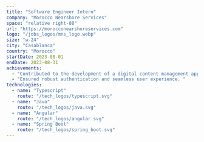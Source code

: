 ```yaml
---
title: "Software Engineer Intern"
company: "Morocco Nearshore Services"
space: "relative right-88"
url: "https://morocconearshoreservices.com"
logo: "/jobs_logos/mns_logo.webp"
size: "w-24"
city: "Casablanca"
country: "Morocco"
startDate: 2023-08-01
endDate: 2023-08-31
achievements:
  - "Contributed to the development of a digital content management application by implementing a secure and user-friendly login page."
  - "Ensured robust authentication and seamless user experience. "
technologies:
  - name: "Typescript"
    route: "/tech_logos/typescript.svg"
  - name: "Java"
    route: "/tech_logos/java.svg"
  - name: "Angular"
    route: "/tech_logos/angular.svg"
  - name: "Spring Boot"
    route: "/tech_logos/spring_boot.svg"
---
```

